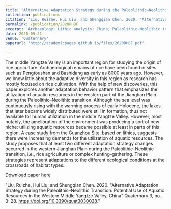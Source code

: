 ```yaml
---
title: "Alternative Adaptation Strategy during the Paleolithic–Neolithic Transition: Potential Use of Aquatic Resources in the Western Middle Yangtze Valley, China"
collection: publications
citation: 'Liu, Ruizhe, Hui Liu, and Shengqian Chen. 2020. "Alternative Adaptation Strategy during the Paleolithic–Neolithic Transition: Potential Use of Aquatic Resources in the Western Middle Yangtze Valley, China" Quaternary 3, no. 3: 28.'
permalink: /publication/2020RHBF
excerpt: 'Archaeology; Lithic analysis; China; Paleolithic-Neolithic transition; Teshoa; RHBF'
date: 2020-09-21
venue: 'Quaternary'
paperurl: 'http://academicpages.github.io/files/2020RHBF.pdf'

---
```


The middle Yangtze Valley is an important region for studying the origin of rice agriculture. Archaeological remains of rice have been found in sites such as Pengtoushan and Bashidang as early as 8000 years ago. However, we know little about the adaptive diversity in this region as research has mostly focused on rice cultivation. With the help of new discoveries, this paper explores another adaptation behavior pattern that emphasizes the utilization of aquatic resources in the western part of the Jianghan Plain during the Paleolithic–Neolithic transition. Although the sea level was continuously rising with the warming process of early Holocene, the lakes that later became widely distributed were still in formation, thus not available for human utilization in the middle Yangtze Valley. However, most notably, the amelioration of the environment was producing a sort of new niche: utilizing aquatic resources became possible at least in parts of this region. A case study from the Guanzhou Site, based on lithics, suggests there were increasing demands for the utilization of aquatic resources. The study proposes that at least two different adaptation strategy changes occurred in the western Jianghan Plain during the Paleolithic–Neolithic transition, i.e., rice agriculture or complex hunting–gathering. These strategies represent adaptations to the different ecological conditions at the crossroads of habitat types.

[Download paper here](http://academicpages.github.io/files/2020RHBF.pdf)

"Liu, Ruizhe, Hui Liu, and Shengqian Chen. 2020. "Alternative Adaptation Strategy during the Paleolithic–Neolithic Transition: Potential Use of Aquatic Resources in the Western Middle Yangtze Valley, China" Quaternary 3, no. 3: 28. https://doi.org/10.3390/quat3030028."
